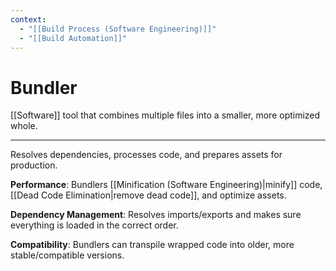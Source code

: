```yaml
---
context:
  - "[[Build Process (Software Engineering)]]"
  - "[[Build Automation]]"
---
```


# Bundler

[[Software]] tool that combines multiple files into a smaller, more optimized whole. 

---

Resolves dependencies, processes code, and prepares assets for production.

**Performance**: Bundlers [[Minification (Software Engineering)|minify]] code, [[Dead Code Elimination|remove dead code]], and optimize assets.

**Dependency Management**: Resolves imports/exports and makes sure everything is loaded in the correct order.

**Compatibility**: Bundlers can transpile wrapped code into older, more stable/compatible versions.
